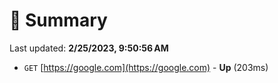 # 📖 Summary
Last updated: **2/25/2023, 9:50:56 AM**

- `GET` [https://google.com](https://google.com) - **Up** (203ms)
